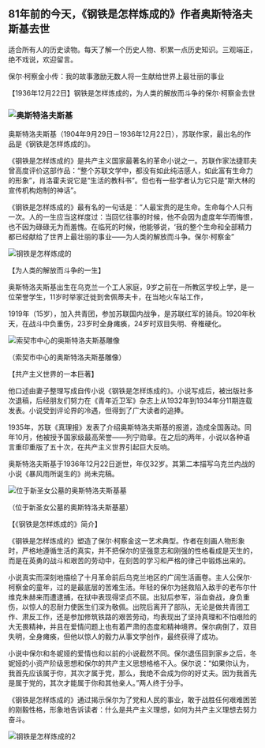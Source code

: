 ## 81年前的今天，《钢铁是怎样炼成的》作者奥斯特洛夫斯基去世

适合所有人的历史读物。每天了解一个历史人物、积累一点历史知识。三观端正，绝不戏说，欢迎留言。  

保尔·柯察金小传：我的故事激励无数人将一生献给世界上最壮丽的事业

【1936年12月22日】钢铁是怎样炼成的，为人类的解放而斗争的保尔·柯察金去世

### ![奥斯特洛夫斯基](奥斯特洛夫斯基.jpg)

奥斯特洛夫斯基（1904年9月29日－1936年12月22日），苏联作家，最出名的作品是《钢铁是怎样炼成的》。

《钢铁是怎样炼成的》是共产主义国家最著名的革命小说之一。苏联作家法捷耶夫曾高度评价这部作品：“整个苏联文学中，都没有如此纯洁感人，如此富有生命力的形象”，肖洛霍夫说它是“生活的教科书”。但也有一些学者认为它只是“斯大林的宣传机构炮制的神话”。

《钢铁是怎样炼成的》最有名的一句话是：“人最宝贵的是生命。生命每个人只有一次。人的一生应当这样度过：当回忆往事的时候，他不会因为虚度年华而悔恨，也不因为碌碌无为而羞愧。在临死的时候，他能够说，‘我的整个生命和全部精力都已经献给了世界上最壮丽的事业——为人类的解放而斗争。保尔·柯察金”

![钢铁是怎样炼成的](钢铁是怎样炼成的.jpg)



【为人类的解放而斗争的一生】

奥斯特洛夫斯基出生在乌克兰一个工人家庭，9岁之前在一所教区学校上学，是一位荣誉学生，11岁时举家迁徙到舍佩蒂夫卡，在当地火车站工作，

1919年（15岁），加入共青团，参加苏联国内战争，是苏联红军的骑兵。1920年秋天，在战斗中负重伤，23岁时全身瘫痪，24岁时双目失明、脊椎硬化。

![索契市中心的奥斯特洛夫斯基雕像](索契市中心的奥斯特洛夫斯基雕像.jpg)

（索契市中心的奥斯特洛夫斯基雕像）

【共产主义世界的一本巨著】

他口述由妻子整理写成自传小说《钢铁是怎样炼成的》。小说写成后，被出版社多次退稿，后经朋友们努力在《青年近卫军》杂志上从1932年到1934年分11期连载发表。小说受到评论界的冷遇，但得到了广大读者的追捧。

1935年，苏联《真理报》发表了介绍奥斯特洛夫斯基的报道，造成全国轰动。同年10月，他被授予国家级最高荣誉——列宁勋章。在之后的两年，小说以各种语言重印重版了五十次，在共产主义世界引起巨大反响。

奥斯特洛夫斯基于1936年12月22日逝世，年仅32岁。其第二本描写乌克兰内战的小说《暴风雨所诞生的》尚未完稿。

![位于新圣女公墓的奥斯特洛夫斯基墓](位于新圣女公墓的奥斯特洛夫斯基墓.jpg)

（位于新圣女公墓的奥斯特洛夫斯基墓）

【《钢铁是怎样炼成的》简介】

《钢铁是怎样炼成的》塑造了保尔·柯察金这一艺术典型。作者在刻画人物形象时，严格地遵循生活的真实，并不把保尔的坚强意志和刚强的性格看成是天生的，而是在英勇的战斗和艰苦的劳动中，在刻苦的学习和严格的律己中锻炼出来的。

小说真实而深刻地描绘了十月革命前后乌克兰地区的广阔生活画卷。主人公保尔·柯察金的童年，过的是最底层的苦难生活。年轻的保尔为拯救陷入敌手的老布尔什维克朱赫来而遭逮捕，在狱中表现得坚贞不屈。出狱后参军，浴血奋战，身负重伤，以惊人的忍耐力使医生们深为敬佩。出院后离开了部队，无论是做共青团工作、肃反工作，还是参加修筑铁路的艰苦劳动，均表现出了坚持真理和不怕艰险的大无畏精神，并且在爱情问题上也有着严肃的态度和精神境界。保尔病倒了，双目失明，全身瘫痪，但他以惊人的毅力从事文学创作，最终获得了成功。

小说中保尔和冬妮娅的爱情也和以前的小说截然不同。保尔退伍回到家乡之后，冬妮娅的小资产阶级思想和保尔的共产主义思想格格不入。保尔说：“如果你认为，我首先应该属于你，其次才属于党，那么，我绝不会成为你的好丈夫。因为我首先是属于党的，其次才能属于你和其他亲人。”两人终于分手。

《钢铁是怎样炼成的》通过揭示保尔为了党和人民的事业，敢于战胜任何艰难困苦的刚毅性格，形象地告诉读者：什么是共产主义理想，如何为共产主义理想去努力奋斗。

![钢铁是怎样炼成的2](钢铁是怎样炼成的2.jpg)



### 

